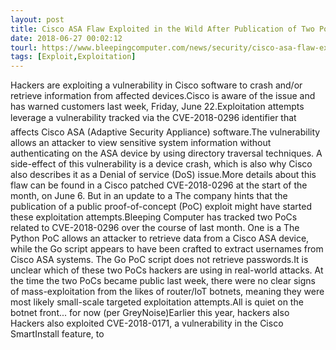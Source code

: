 ```yaml
---
layout: post
title: Cisco ASA Flaw Exploited in the Wild After Publication of Two PoCs
date: 2018-06-27 00:02:12
tourl: https://www.bleepingcomputer.com/news/security/cisco-asa-flaw-exploited-in-the-wild-after-publication-of-two-pocs/
tags: [Exploit,Exploitation]
---
```

Hackers are exploiting a vulnerability in Cisco software to crash and/or retrieve information from affected devices.Cisco is aware of the issue and has warned customers last week, Friday, June 22.Exploitation attempts leverage a vulnerability tracked via the CVE-2018-0296 identifier that affects Cisco ASA (Adaptive Security Appliance) software.The vulnerability allows an attacker to view sensitive system information without authenticating on the ASA device by using directory traversal techniques. A side-effect of this vulnerability is a device crash, which is also why Cisco also describes it as a Denial of service (DoS) issue.More details about this flaw can be found in a Cisco patched CVE-2018-0296 at the start of the month, on June 6. But in an update to a The company hints that the publication of a public proof-of-concept (PoC) exploit might have started these exploitation attempts.Bleeping Computer has tracked two PoCs related to CVE-2018-0296 over the course of last month. One is a The Python PoC allows an attacker to retrieve data from a Cisco ASA device, while the Go script appears to have been crafted to extract usernames from Cisco ASA systems. The Go PoC script does not retrieve passwords.It is unclear which of these two PoCs hackers are using in real-world attacks. At the time the two PoCs became public last week, there were no clear signs of mass-exploitation from the likes of router/IoT botnets, meaning they were most likely small-scale targeted exploitation attempts.All is quiet on the botnet front... for now (per GreyNoise)Earlier this year, hackers also Hackers also exploited CVE-2018-0171, a vulnerability in the Cisco SmartInstall feature, to 